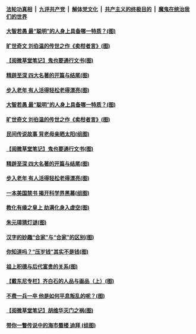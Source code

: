 

####  [法轮功真相](../../../../basic/blob/master/README.md?t=02241201) &nbsp;|&nbsp; [九评共产党](../../../../9ping.md/blob/master/README.md?t=02241201) &nbsp;|&nbsp; [解体党文化](../../../../jtdwh.md/blob/master/README.md?t=02241201)  &nbsp;|&nbsp; [共产主义的终极目的](../../../../gczydzjmd.md/blob/master/README.md?t=02241201) &nbsp;|&nbsp; [魔鬼在统治我们的世界](../../../../mgztzwmdsj.md/blob/master/README.md?t=02241201) 

#### [大智若愚 最“聪明”的人身上具备哪一特质？(图)](../pages/p7/963270.md?t=02241201) 

#### [旷世奇文 刘伯温的传世之作《卖柑者言》(图)](../pages/p7/963127.md?t=02241201) 

#### [【阅微草堂笔记】鬼也要通行文书(图)](../pages/p7/956891.md?t=02241201) 

#### [精辟至深 四大名著的开篇与结尾(图)](../pages/p7/963037.md?t=02241201) 

#### [步入老年 有人活得轻松老得漂亮(图)](../pages/p7/963193.md?t=02241201) 


#### [大智若愚 最“聪明”的人身上具备哪一特质？(图)](../pages/p7/963270.md?t=02241201) 

#### [旷世奇文 刘伯温的传世之作《卖柑者言》(图)](../pages/p7/963127.md?t=02241201) 

#### [民间传说故事 背老母亲晒太阳(组图)](../pages/p7/963444.md?t=02241201) 

#### [【阅微草堂笔记】鬼也要通行文书(图)](../pages/p7/956891.md?t=02241201) 

#### [精辟至深 四大名著的开篇与结尾(图)](../pages/p7/963037.md?t=02241201) 

#### [步入老年 有人活得轻松老得漂亮(图)](../pages/p7/963193.md?t=02241201) 


#### [一本美国禁书 揭开科学界黑幕(组图)](../pages/p7/963271.md?t=02241201) 


#### [教化有缘之皇上 劫满化身入虚空(图)](../pages/p7/962937.md?t=02241201) 

#### [朱元璋猜灯谜(图)](../pages/p7/962354.md?t=02241201) 

#### [汉字的妙趣“合家”与“合家”的区别(图)](../pages/p7/962972.md?t=02241201) 

#### [你知道吗？“压岁钱”其实不是钱(图)](../pages/p7/962899.md?t=02241201) 


#### [祖上积德与后代富贵的关系(图)](../pages/p7/963139.md?t=02241201) 

#### [【戴东尼专栏】齐白石的人品与画品（上）(图)](../pages/p7/955733.md?t=02241201) 

#### [不费一兵一卒 他是如何平息叛乱的呢？(图)](../pages/p7/962893.md?t=02241201) 


#### [【阅微草堂笔记】胡维华灭门之祸(图)](../pages/p7/956889.md?t=02241201) 

#### [带你一瞥传说中的海市蜃楼 迪拜 (组图)](../pages/p7/962494.md?t=02241201) 

